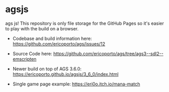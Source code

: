 # agsjs
ags js! This repository is only file storage for the GitHub Pages so it's easier to play with the build on a browser.

- Codebase and build information here: https://github.com/ericoporto/ags/issues/12

- Source Code here: https://github.com/ericoporto/ags/tree/ags3--sdl2--emscripten

- Newer build on top of AGS 3.6.0: https://ericoporto.github.io/agsjs/3_6_0/index.html

- Single game page example: https://eri0o.itch.io/mana-match
